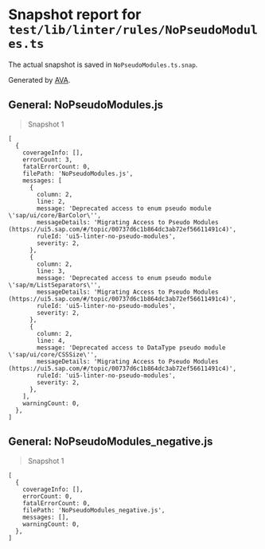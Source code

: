 # Snapshot report for `test/lib/linter/rules/NoPseudoModules.ts`

The actual snapshot is saved in `NoPseudoModules.ts.snap`.

Generated by [AVA](https://avajs.dev).

## General: NoPseudoModules.js

> Snapshot 1

    [
      {
        coverageInfo: [],
        errorCount: 3,
        fatalErrorCount: 0,
        filePath: 'NoPseudoModules.js',
        messages: [
          {
            column: 2,
            line: 2,
            message: 'Deprecated access to enum pseudo module \'sap/ui/core/BarColor\'',
            messageDetails: 'Migrating Access to Pseudo Modules (https://ui5.sap.com/#/topic/00737d6c1b864dc3ab72ef56611491c4)',
            ruleId: 'ui5-linter-no-pseudo-modules',
            severity: 2,
          },
          {
            column: 2,
            line: 3,
            message: 'Deprecated access to enum pseudo module \'sap/m/ListSeparators\'',
            messageDetails: 'Migrating Access to Pseudo Modules (https://ui5.sap.com/#/topic/00737d6c1b864dc3ab72ef56611491c4)',
            ruleId: 'ui5-linter-no-pseudo-modules',
            severity: 2,
          },
          {
            column: 2,
            line: 4,
            message: 'Deprecated access to DataType pseudo module \'sap/ui/core/CSSSize\'',
            messageDetails: 'Migrating Access to Pseudo Modules (https://ui5.sap.com/#/topic/00737d6c1b864dc3ab72ef56611491c4)',
            ruleId: 'ui5-linter-no-pseudo-modules',
            severity: 2,
          },
        ],
        warningCount: 0,
      },
    ]

## General: NoPseudoModules_negative.js

> Snapshot 1

    [
      {
        coverageInfo: [],
        errorCount: 0,
        fatalErrorCount: 0,
        filePath: 'NoPseudoModules_negative.js',
        messages: [],
        warningCount: 0,
      },
    ]
